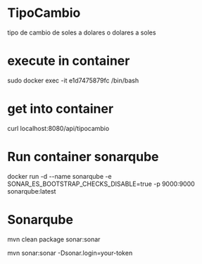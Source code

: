 # TipoCambio
tipo de cambio de soles a dolares o dolares a soles

# execute in container
sudo docker exec -it e1d7475879fc /bin/bash

# get into  container 
curl localhost:8080/api/tipocambio
 
# Run container sonarqube
  docker run -d --name sonarqube -e SONAR_ES_BOOTSTRAP_CHECKS_DISABLE=true -p 9000:9000 sonarqube:latest

# Sonarqube
mvn clean package sonar:sonar

mvn sonar:sonar -Dsonar.login=your-token
